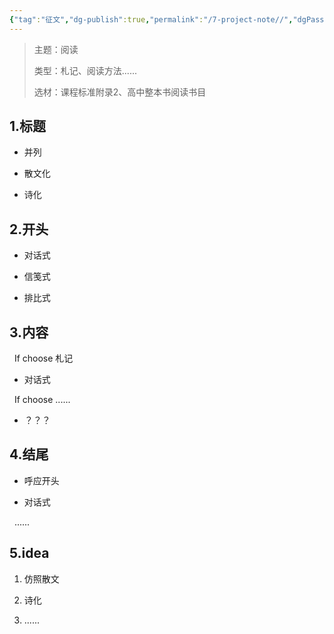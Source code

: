 ```yaml
---
{"tag":"征文","dg-publish":true,"permalink":"/7-project-note//","dgPassFrontmatter":true}
---
```


> 主题：阅读
> 
> 类型：札记、阅读方法......
> 
> 选材：课程标准附录2、高中整本书阅读书目

## 1.标题

-   并列
    
-   散文化
    
-   诗化
    

## 2.开头

-   对话式
    
-   信笺式
    
-   排比式
    

## 3.内容

  If choose 札记

-   对话式
    

  If choose ......

-   ？？？
    

## 4.结尾

- 呼应开头

-   对话式
    

  ......

## 5.idea

1.  仿照散文
    
2.  诗化
    
3.  ......